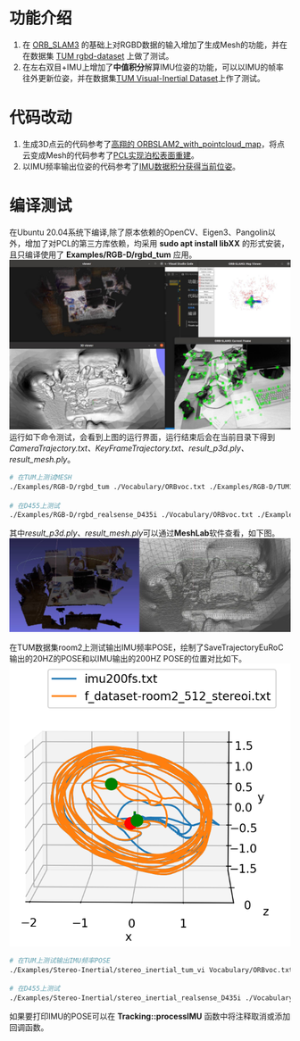 # 功能介绍

1. 在 [ORB_SLAM3](https://github.com/UZ-SLAMLab/ORB_SLAM3/) 的基础上对RGBD数据的输入增加了生成Mesh的功能，并在在数据集 [TUM rgbd-dataset](https://vision.in.tum.de/data/datasets/rgbd-dataset/download) 上做了测试。
2. 在左右双目+IMU上增加了**中值积分**解算IMU位姿的功能，可以以IMU的帧率往外更新位姿，并在数据集[TUM Visual-Inertial Dataset](https://vision.in.tum.de/data/datasets/visual-inertial-dataset)上作了测试。

# 代码改动

1. 生成3D点云的代码参考了[高翔的 ORBSLAM2_with_pointcloud_map](https://github.com/gaoxiang12/ORBSLAM2_with_pointcloud_map)，将点云变成Mesh的代码参考了[PCL实现泊松表面重建](https://blog.csdn.net/u014801811/article/details/79748003)。
2. 以IMU频率输出位姿的代码参考了[IMU数据积分获得当前位姿](https://blog.csdn.net/hjwang1/article/details/108322181)。

# 编译测试

在Ubuntu 20.04系统下编译,除了原本依赖的OpenCV、Eigen3、Pangolin以外，增加了对PCL的第三方库依赖，均采用 **sudo apt install libXX** 的形式安装，且只编译使用了 **Examples/RGB-D/rgbd_tum** 应用。
![Image view_running.jpg](https://github.com/ichangjian/ORB_SLAM3_Mesh/blob/master/view_running.jpg)
运行如下命令测试，会看到上图的运行界面，运行结束后会在当前目录下得到
*CameraTrajectory.txt、KeyFrameTrajectory.txt、result_p3d.ply、result_mesh.ply*。

``` bash
# 在TUM上测试MESH
./Examples/RGB-D/rgbd_tum ./Vocabulary/ORBvoc.txt ./Examples/RGB-D/TUM1.yaml path/rgbd_dataset_freiburg1_xyz ./Examples/RGB-D/associations/fr1_xyz.txt 

# 在D455上测试
./Examples/RGB-D/rgbd_realsense_D435i ./Vocabulary/ORBvoc.txt ./Examples/RGB-D/RealSense_D455i.yaml 

```

其中*result_p3d.ply、result_mesh.ply*可以通过**MeshLab**软件查看，如下图。
![Image view_result.jpg](https://github.com/ichangjian/ORB_SLAM3_Mesh/blob/master/view_result.jpg )

在TUM数据集room2上测试输出IMU频率POSE，绘制了SaveTrajectoryEuRoC输出的20HZ的POSE和以IMU输出的200HZ POSE的位置对比如下。![Image imu_frequency_pose.png](https://github.com/ichangjian/ORB_SLAM3_Mesh/blob/master/imu_frequency_pose.png)

``` bash
# 在TUM上测试输出IMU频率POSE
./Examples/Stereo-Inertial/stereo_inertial_tum_vi Vocabulary/ORBvoc.txt Examples/Stereo-Inertial/TUM-VI.yaml path/dataset-room2_512_16/mav0/cam0/data path/dataset-room2_512_16/mav0/cam1/data Examples/Stereo-Inertial/TUM_TimeStamps/dataset-room2_512.txt path/dataset-room2_512_16/mav0/imu0/data.csv dataset-room2_512_stereoi 

# 在D455上测试
./Examples/Stereo-Inertial/stereo_inertial_realsense_D435i ./Vocabulary/ORBvoc.txt ./Examples/Stereo-Inertial/RealSense_D455i.yaml

```

如果要打印IMU的POSE可以在 **Tracking::processIMU** 函数中将注释取消或添加回调函数。
